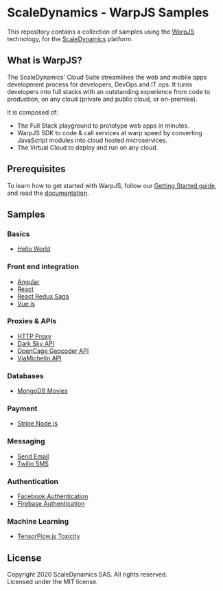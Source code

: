 # ScaleDynamics - WarpJS Samples

This repository contains a collection of samples using the [WarpJS](https://docs.scaledynamics.com/) technology, for the [ScaleDynamics](https://scaledynamics.com) platform.

## What is WarpJS?

The ScaleDynamics' Cloud Suite streamlines the web and mobile apps development process for developers, DevOps and IT ops. It turns developers into full stacks with an outstanding experience from code to production, on any cloud (private and public cloud, or on-premise).

It is composed of:

- The Full Stack playground to prototype web apps in minutes.
- WarpJS SDK to code & call services at warp speed by converting JavaScript modules into cloud hosted microservices.
- The Virtual Cloud to deploy and run on any cloud.

## Prerequisites

To learn how to get started with WarpJS, follow our [Getting Started guide](https://docs.scaledynamics.com/docs/getting-started), and read the [documentation](https://docs.scaledynamics.com).

## Samples

### Basics

- [Hello World](./hello-world)

### Front end integration

- [Angular](./angular)
- [React](./react)
- [React Redux Saga](./react-redux-saga)
- [Vue.js](./vue)

### Proxies & APIs

- [HTTP Proxy](./http-proxy)
- [Dark Sky API](./darksky)
- [OpenCage Geocoder API](./opencage-geocoder)
- [ViaMichelin API](./viamichelin)

### Databases

- [MongoDB Movies](./mongodb-movies)

### Payment

- [Stripe Node.js](./stripe-node)

### Messaging

- [Send Email](./send-email)
- [Twilio SMS](./twilio-sms)

### Authentication

- [Facebook Authentication](./facebook-auth)
- [Firebase Authentication](./firebase-auth)

### Machine Learning

- [TensorFlow.js Toxicity](./tensorflowjs-toxicity)

## License

Copyright 2020 ScaleDynamics SAS. All rights reserved.  
Licensed under the MIT license.
